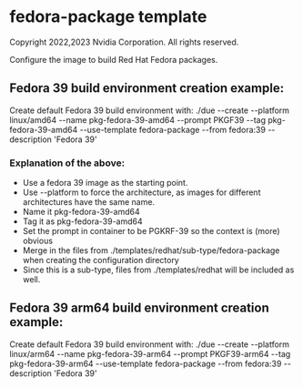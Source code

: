 # fedora-package template
Copyright 2022,2023 Nvidia Corporation.  All rights reserved.

Configure the image to build Red Hat Fedora packages.

## Fedora 39  build environment creation example:
Create default Fedora 39 build environment with: ./due --create --platform linux/amd64    --name pkg-fedora-39-amd64     --prompt PKGF39       --tag pkg-fedora-39-amd64     --use-template fedora-package    --from fedora:39                             --description 'Fedora 39'  


### Explanation of the above:
  * Use a fedora 39 image as the starting point.
  * Use --platform to force the architecture, as images for different architectures have the same name.
  * Name it pkg-fedora-39-amd64
  * Tag it as pkg-fedora-39-amd64
  * Set the prompt in container to be PGKRF-39 so the context is (more) obvious
  * Merge in the files from ./templates/redhat/sub-type/fedora-package when creating the configuration directory
  * Since this is a sub-type, files from ./templates/redhat will be included as well.


## Fedora 39 arm64 build environment creation example:
Create default Fedora 39 build environment with: ./due --create --platform linux/arm64    --name pkg-fedora-39-arm64     --prompt PKGF39-arm64 --tag pkg-fedora-39-arm64     --use-template fedora-package    --from fedora:39                             --description 'Fedora 39'  
